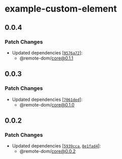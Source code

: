 # example-custom-element

## 0.0.4

### Patch Changes

- Updated dependencies [[`9576a72`](https://github.com/Shopify/remote-ui/commit/9576a72fa354481621c53efde4169829fe9bfabf)]:
  - @remote-dom/core@0.1.1

## 0.0.3

### Patch Changes

- Updated dependencies [[`7061ded`](https://github.com/Shopify/remote-ui/commit/7061ded1da4699c6dd6a820eeb940a8af7c66d82)]:
  - @remote-dom/core@0.1.0

## 0.0.2

### Patch Changes

- Updated dependencies [[`5939cca`](https://github.com/Shopify/remote-ui/commit/5939cca8112417124327bd26f9e2c21f4bf9b20a), [`8e1fad4`](https://github.com/Shopify/remote-ui/commit/8e1fad4a00cfe68ff1594fbabeec10c29958685f)]:
  - @remote-dom/core@0.0.2
